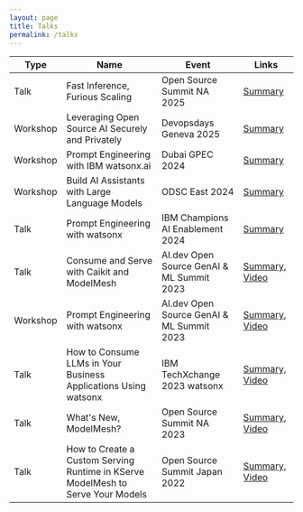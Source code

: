 ```yaml
---
layout: page
title: Talks
permalink: /talks
---
```


| Type     | Name                                                                            	 | Event                        	    | Links                                       	                                                        |
|----------|-----------------------------------------------------------------------------------|-----------------------------------|----------------------------------------------------------------------------------------------------------|
| Talk | Fast Inference, Furious Scaling                                | Open Source Summit NA 2025           | [Summary]([https://devopsdays.org/events/2025-geneva/program/leveraging-open-source-ai-securely-and-privately/](https://ossna2025.sched.com/event/1zfnR/fast-inference-furious-scaling-leveraging-vllm-with-kserve-rafael-vasquez-ibm)) |
| Workshop | Leveraging Open Source AI Securely and Privately                                 | Devopsdays Geneva 2025            | [Summary](https://devopsdays.org/events/2025-geneva/program/leveraging-open-source-ai-securely-and-privately/) |
| Workshop | Prompt Engineering with IBM watsonx.ai                                            | Dubai GPEC 2024                   | [Summary](https://challenge.dub.ai/en/)                                                        |
| Workshop | Build AI Assistants with Large Language Models                                    | ODSC East 2024                    | [Summary](https://odsc.com/speakers/build-conversational-ai-and-integrate-into-product-page-using-watsonx-assistant/) |
| Talk     | Prompt Engineering with watsonx                                                   | IBM Champions AI Enablement 2024 | [Summary](https://community.ibm.com/community/user/champions-old/blogs/susan-malaika/2024/02/27/ai-enablement-ibm-digital-self-serve-co-create-exp) |
| Talk     | Consume and Serve with Caikit and ModelMesh                                       | AI.dev Open Source GenAI & ML Summit 2023 | [Summary](https://sched.co/1VRtm), [Video](https://www.youtube.com/watch?v=FQYVDqwfoW4) |
| Workshop | Prompt Engineering with watsonx                                                   | AI.dev Open Source GenAI & ML Summit 2023 | [Summary](https://sched.co/1VRu4), [Video](https://www.youtube.com/watch?v=fJe2UjTdv9A) |
| Talk     | How to Consume LLMs in Your Business Applications Using watsonx | IBM TechXchange 2023 watsonx     | [Summary, Video](https://ibmtechxchange.bemyapp.com/#/talks/65667e3f0bab352afce2dd5e) |
| Talk     | What's New, ModelMesh?                                                            | Open Source Summit NA 2023 | [Summary](https://sched.co/1D14j), [Video](https://www.youtube.com/watch?v=sK3sfJX-66g) |
| Talk     | How to Create a Custom Serving Runtime in KServe ModelMesh to Serve Your Models  | Open Source Summit Japan 2022     | [Summary](https://ossna2023.sched.com/event/1K56o), [Video](https://www.youtube.com/watch?v=VLXjIGRb3yU) |
